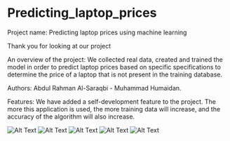 # Predicting_laptop_prices


 Project name: Predicting laptop prices using machine learning

Thank you for looking at our project

An overview of the project: We collected real data, created and trained the model in order
to predict laptop prices based on specific specifications to determine the price of a 
laptop that is not present in the training database.

Authors: Abdul Rahman Al-Saraqbi - Muhammad Humaidan.

Features: We have added a self-development feature to the project. The more this application is used, 
the more training data will increase, and the accuracy of the algorithm will also increase.

![Alt Text](images/Screenshot_2023-10-03_233213.png)
![Alt Text](images/Screenshot_2023-10-03_233256.png)
![Alt Text](images/Screenshot_2023-10-03_233347.png)
![Alt Text](images/Screenshot_2023-10-03_233502.png)
![Alt Text](images/Screenshot_2023-10-03_233610.png)


